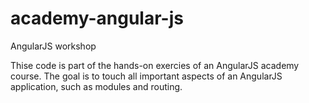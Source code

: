 # academy-angular-js
AngularJS workshop

Thise code is part of the hands-on exercies of an AngularJS academy course.
The goal is to touch all important aspects of an AngularJS application, such as modules and routing.
